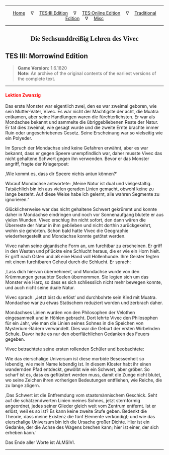 
---

<!-- Jekyll Page Links -->

<center>
<a href="../../../../index.html">Home</a>
&emsp;&nabla;&emsp;
<a href="../../../index-tes3.html">TES:III Edition</a>
&emsp;&nabla;&emsp;
<a href="../../../index-teso.html">TES:Online Edition</a>
&emsp;&nabla;&emsp;
<a href="../../../index-traditional.html">Traditional Edition</a>
&emsp;&nabla;&emsp;
<a href="../../../index-misc.html">Misc</a>
</center>

<!-- Markdown Body Below: -->

---

<center>
<h2><span style="font-family:Georgia">Die Sechsunddreißig Lehren des Vivec</span></h2>
</center>

## TES III: Morrowind Edition

> __Game Version:__ 1.6.1820\
> __Note:__ An archive of the original contents of the earliest versions of the complete text.

---

#### <span style="color:red">Lektion Zwanzig</span>

Das erste Monster war eigentlich zwei, den es war zweimal geboren, wie sein Mutter-Vater, Vivec. Es war nicht der Mächtigste der acht, die Muatra entkamen, aber seine Handlungen waren die fürchterlichsten. Er war als Mondachse bekannt und sammelte die übriggebliebenen Reste der Natur. Er tat dies zweimal, wie gesagt wurde und die zweite Ernte brachte immer Ruin oder ungeschriebenes Gesetz. Seine Erscheinung war so vielseitig wie ein Polyeder.

Im Spruch der Mondachse sind keine Gefahren erwähnt, aber es war bekannt, dass er gegen Speere unempfindlich war, daher musste Vivec das nicht gehaltene Schwert gegen ihn verwenden. Bevor er das Monster angriff, fragte der Kriegerpoet:

‚Wie kommt es, dass dir Speere nichts antun können?‘

Worauf Mondachse antwortete: ‚Meine Natur ist dual und vielgestaltig. Tatsächlich bin ich aus vielen geraden Linien gemacht, obwohl keine zu lange besteht. Auf diese Weise habe ich gelernt, alle wahren Segmente zu ignorieren.‘

Glücklicherweise war das nicht gehaltene Schwert gekrümmt und konnte daher in Mondachse eindringen und noch vor Sonnenaufgang blutete er aus vielen Wunden. Vivec erschlug ihn nicht sofort, den dann wären die Überreste der Natur in ihm geblieben und nicht dorthin zurückgekehrt, wohin sie gehörten. Schon bald hatte Vivec die Geographie wiederhergestellt und Mondachse konnte getötet werden.

Vivec nahm seine gigantische Form an, um furchtbar zu erscheinen. Er griff in den Westen und pflückte eine Schlucht heraus, die er wie ein Horn hielt. Er griff nach Osten und aß eine Hand voll Höllenhunde. Ihre Geister fegten mit einem furchtbaren Geheul durch die Schlucht. Er sprach:

‚Lass dich hiervon übernehmen‘, und Mondachse wurde von den Krümmungen geraubter Seelen übernommen. Sie legten sich um das Monster wie Harz, so dass es sich schliesslich nicht mehr bewegen konnte, und auch nicht seine duale Natur.

Vivec sprach: ‚Jetzt bist du erlöst‘ und durchbohrte sein Kind mit Muatra. Mondachse war zu etwas Statischem reduziert worden und zerbrach daher.

Mondachses Linien wurden von den Philosophen der Velothen eingesammelt und in Höhlen gebracht. Dort lehrte Vivec den Philosophen für ein Jahr, wie man die Linien seines Sohnes in die Speichen von Mysterium-Rädern verwandelt. Dies war die Geburt der ersten Wirbelnden Schule. Davor hatte es nur den oberflächlichen Gedanken des Feuers gegeben.

Vivec betrachtete seine ersten rollenden Schüler und beobachtete:

Wie das eierschalige Universum ist diese morbide Besessenheit so lebendig, wie mein Name lebendig ist. In diesem Kloster habt ihr einen wandernden Pfad entdeckt, gewölbt wie ein Schwert, aber gröber. So scharf ist es, dass es geflüstert werden muss, damit die Zunge nicht blutet, wo seine Zeichen ihren vorherigen Bedeutungen entfliehen, wie Reiche, die zu lange zögern.

‚Das Schwert ist die Entfremdung vom staatsmännischem Geschick. Seht auf die schätzendwerten Linien meines Sohnes, jetzt sternförmig angeordnet, jedes seiner Glieder gleich weit vom Zentrum entfernt. Ist er erlöst, weil es so ist? Es kann keine zweite Stufe geben. Bedenkt die Theorie, dass meine Existenz die fünf Elemente verkündigt; und wie das eierschalige Universum bin ich die Ursache großer Dichte. Hier ist ein Gedanke, der die Achse des Wagens brechen kann; hier ist einer, der sich erheben kann.‘

Das Ende aller Worte ist ALMSIVI.

---
